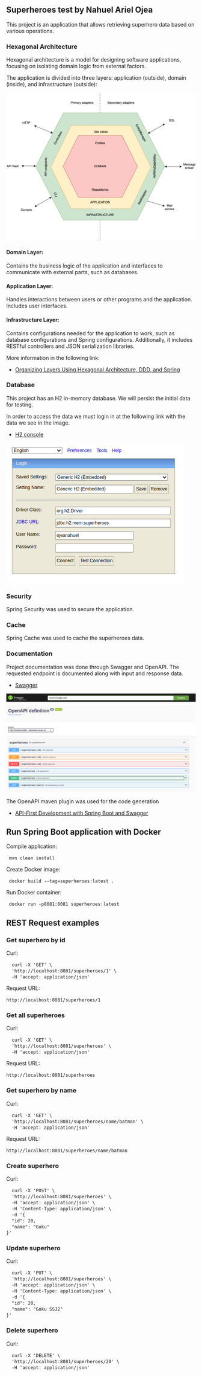 ## Superheroes test by Nahuel Ariel Ojea

This project is an application that allows retrieving superhero data based on various operations.

### Hexagonal Architecture

Hexagonal architecture is a model for designing software applications, focusing on isolating domain logic from external factors.

The application is divided into three layers: application (outside), domain (inside), and infrastructure (outside):

![hexagonal-architecture.png](src/main/resources/hexagonal-architecture.png)

#### Domain Layer:
Contains the business logic of the application and interfaces to communicate with external parts, such as databases.

#### Application Layer: 
Handles interactions between users or other programs and the application. Includes user interfaces.

#### Infrastructure Layer: 
Contains configurations needed for the application to work, such as database configurations and Spring configurations. Additionally, it includes RESTful controllers and JSON serialization libraries.

More information in the following link:

- [Organizing Layers Using Hexagonal Architecture, DDD, and Spring](https://www.baeldung.com/hexagonal-architecture-ddd-spring)

### Database

This project has an H2 in-memory database. We will persist the initial data for testing.

In order to access the data we must login in at the following link with the data we see in the image.

- [H2 console](http://localhost:8081/h2-console)


![h2db.png](src/main/resources/h2db.png)

### Security

Spring Security was used to secure the application.

### Cache

Spring Cache was used to cache the superheroes data.

### Documentation

Project documentation was done through Swagger and OpenAPI. The requested endpoint is documented along with input and response data.

- [Swagger](http://localhost:8081/swagger-ui/index.html)

![swagger.png](src/main/resources/swagger.png)

The OpenAPI maven plugin was used for the code generation

- [API-First Development with Spring Boot and Swagger](https://reflectoring.io/spring-boot-openapi/)


## Run Spring Boot application with Docker

Compile application:
```
 mvn clean install
```

Create Docker image:
```
 docker build --tag=superheroes:latest .
```

Run Docker container:

```
 docker run -p8081:8081 superheroes:latest
```

## REST Request examples

### Get superhero by id

Curl:
```
  curl -X 'GET' \
  'http://localhost:8081/superheroes/1' \
  -H 'accept: application/json'
```

Request URL:
```
http://localhost:8081/superheroes/1
```

### Get all superheroes

Curl:
```
  curl -X 'GET' \
  'http://localhost:8081/superheroes' \
  -H 'accept: application/json'
```

Request URL:
```
http://localhost:8081/superheroes
```

### Get superhero by name

Curl:
```
  curl -X 'GET' \
  'http://localhost:8081/superheroes/name/batman' \
  -H 'accept: application/json'
```

Request URL:
```
http://localhost:8081/superheroes/name/batman
```

### Create superhero

Curl:
```
  curl -X 'POST' \
  'http://localhost:8081/superheroes' \
  -H 'accept: application/json' \
  -H 'Content-Type: application/json' \
  -d '{
  "id": 20,
  "name": "Goku"
}'
```

### Update superhero

Curl:
```
  curl -X 'PUT' \
  'http://localhost:8081/superheroes' \
  -H 'accept: application/json' \
  -H 'Content-Type: application/json' \
  -d '{
  "id": 20,
  "name": "Goku SSJ2"
}'
```

### Delete superhero

Curl:
```
  curl -X 'DELETE' \
  'http://localhost:8081/superheroes/20' \
  -H 'accept: application/json'
```